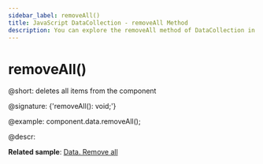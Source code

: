 ```yaml
---
sidebar_label: removeAll()
title: JavaScript DataCollection - removeAll Method 
description: You can explore the removeAll method of DataCollection in the documentation of the DHTMLX JavaScript UI library. Browse developer guides and API reference, try out code examples and live demos, and download a free 30-day evaluation version of DHTMLX Suite.
---
```


# removeAll()

@short: deletes all items from the component

@signature: {'removeAll(): void;'}

@example:
component.data.removeAll();

@descr:

**Related sample**: [Data. Remove all](https://snippet.dhtmlx.com/ykk2ne82)
